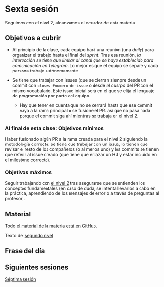 # Sexta sesión

Seguimos con el nivel 2, alcanzamos el ecuador de esta materia.

## Objetivos a cubrir

* Al principio de la clase, cada equipo hará una reunión (una *daily*) para
  organizar el trabajo hasta el final del *sprint*. Tras esa reunión, *la
  interacción se tiene que limitar al canal que se haya establecido para
  comunicación en Telegram*. Lo mejor es que el equipo se separe y cada persona
  trabaje autónomamente.

* Se tiene que trabajar con issues (que se cierran siempre desde un commit con
  `closes #numero-de-issue` o desde *el cuerpo* del PR con el mismo
  vocabulario. Este issue inicial será en el que se elija el lenguaje de
  programación por parte del equipo.
  * Hay que tener en cuenta que no se cerrará hasta que ese commit vaya a la
    rama principal o se fusione el PR. así que no pasa nada porque el commit
    siga ahí mientras se trabaja en el nivel 2.

### Al final de esta clase: Objetivos mínimos

Haber fusionado algún PR a la rama creada para el nivel 2 siguiendo la
metodología correcta: se tiene que trabajar con un issue, lo tienen que revisar
el resto de los compañeros (o al menos uno) y los commits se tienen que referir
al issue creado (que tiene que enlazar un HU y estar incluido en el milestone
correcto).

### Objetivos máximos

Seguir trabajando con [el nivel
2](https://jj.github.io/MPDA-IS/doc/2.Modelo.html) tras asegurarse que se
entienden los conceptos fundamentales (en caso de duda, se intenta llevarlos a
cabo en la práctica, aprendiendo de los mensajes de error o a través de
preguntas al profesor).

## Material

Todo [el material de la materia está en GitHub](http://jj.github.io/MPDA-IS).

Texto del [segundo nivel](http://jj.github.io/MPDA-IS/doc/2.Modelo)

## Frase del día

## Siguientes sesiones

[Séptima sesión](07.md)
